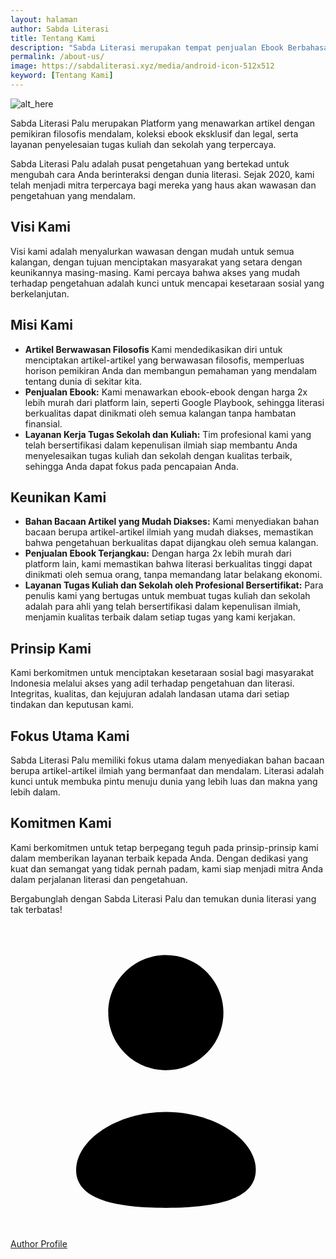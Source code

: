 ```yaml
---
layout: halaman
author: Sabda Literasi
title: Tentang Kami
description: "Sabda Literasi merupakan tempat penjualan Ebook Berbahasa Indonesia terlengkap dengan harga dua kali lebih murah dan tersedia dalam bentuk PDF."
permalink: /about-us/
image: https://sabdaliterasi.xyz/media/android-icon-512x512
keyword: [Tentang Kami]
---
```

<div class='aboutAuthor'>
  <div class='aboutCont'>
    <!--[ Author Profile Picture, Recommended Sizes: 1280&#215;1280px, 720&#215;720px below 30KB for fast loading, use transparent picture ]-->
    <img alt="alt_here" class="noLb" src="{{ site.avatar}}" />
    <!--[ Author Description ]-->
<p>Sabda Literasi Palu merupakan Platform yang menawarkan artikel dengan pemikiran filosofis mendalam, koleksi ebook eksklusif dan legal, serta layanan penyelesaian tugas kuliah dan sekolah yang terpercaya.</p>
<p>Sabda Literasi Palu adalah pusat pengetahuan yang bertekad untuk mengubah cara Anda berinteraksi dengan dunia literasi. Sejak 2020, kami telah menjadi mitra terpercaya bagi mereka yang haus akan wawasan dan pengetahuan yang mendalam.</p><h2>Visi Kami</h2><p>Visi kami adalah menyalurkan wawasan dengan mudah untuk semua kalangan, dengan tujuan menciptakan masyarakat yang setara dengan keunikannya masing-masing. Kami percaya bahwa akses yang mudah terhadap pengetahuan adalah kunci untuk mencapai kesetaraan sosial yang berkelanjutan.</p><h2>Misi Kami</h2><ul><li><strong>Artikel Berwawasan Filosofis </strong>Kami mendedikasikan diri untuk menciptakan artikel-artikel yang berwawasan filosofis, memperluas horison pemikiran Anda dan membangun pemahaman yang mendalam tentang dunia di sekitar kita.</li><li><strong>Penjualan Ebook:</strong> Kami menawarkan ebook-ebook dengan harga 2x lebih murah dari platform lain, seperti Google Playbook, sehingga literasi berkualitas dapat dinikmati oleh semua kalangan tanpa hambatan finansial.</li><li><strong>Layanan Kerja Tugas Sekolah dan Kuliah:</strong> Tim profesional kami yang telah bersertifikasi dalam kepenulisan ilmiah siap membantu Anda menyelesaikan tugas kuliah dan sekolah dengan kualitas terbaik, sehingga Anda dapat fokus pada pencapaian Anda.</li></ul><h2>Keunikan Kami</h2><ul><li><strong>Bahan Bacaan Artikel yang Mudah Diakses:</strong> Kami menyediakan bahan bacaan berupa artikel-artikel ilmiah yang mudah diakses, memastikan bahwa pengetahuan berkualitas dapat dijangkau oleh semua kalangan.</li><li><strong>Penjualan Ebook Terjangkau:</strong> Dengan harga 2x lebih murah dari platform lain, kami memastikan bahwa literasi berkualitas tinggi dapat dinikmati oleh semua orang, tanpa memandang latar belakang ekonomi.</li><li><strong>Layanan Tugas Kuliah dan Sekolah oleh Profesional Bersertifikat:</strong> Para penulis kami yang bertugas untuk membuat tugas kuliah dan sekolah adalah para ahli yang telah bersertifikasi dalam kepenulisan ilmiah, menjamin kualitas terbaik dalam setiap tugas yang kami kerjakan.</li></ul><h2>Prinsip Kami</h2><p>Kami berkomitmen untuk menciptakan kesetaraan sosial bagi masyarakat Indonesia melalui akses yang adil terhadap pengetahuan dan literasi. Integritas, kualitas, dan kejujuran adalah landasan utama dari setiap tindakan dan keputusan kami.</p><h2>Fokus Utama Kami</h2><p>Sabda Literasi Palu memiliki fokus utama dalam menyediakan bahan bacaan berupa artikel-artikel ilmiah yang bermanfaat dan mendalam. Literasi adalah kunci untuk membuka pintu menuju dunia yang lebih luas dan makna yang lebih dalam.</p><h2>Komitmen Kami</h2><p>Kami berkomitmen untuk tetap berpegang teguh pada prinsip-prinsip kami dalam memberikan layanan terbaik kepada Anda. Dengan dedikasi yang kuat dan semangat yang tidak pernah padam, kami siap menjadi mitra Anda dalam perjalanan literasi dan pengetahuan.</p><p>Bergabunglah dengan Sabda Literasi Palu dan temukan dunia literasi yang tak terbatas!</p>
    <div class='athrBtn'>
      <a class='button' href='/' target='_blank'>
        <!--[ Button SVG ]-->
        <svg class='line' viewBox='0 0 24 24'><g transform='translate(5.000000, 2.400000)'><path d='M6.84454545,19.261909 C3.15272727,19.261909 -8.52651283e-14,18.6874153 -8.52651283e-14,16.3866334 C-8.52651283e-14,14.0858516 3.13272727,11.961909 6.84454545,11.961909 C10.5363636,11.961909 13.6890909,14.0652671 13.6890909,16.366049 C13.6890909,18.6658952 10.5563636,19.261909 6.84454545,19.261909 Z'/><path d='M6.83729838,8.77363636 C9.26002565,8.77363636 11.223662,6.81 11.223662,4.38727273 C11.223662,1.96454545 9.26002565,-1.0658141e-14 6.83729838,-1.0658141e-14 C4.41457111,-1.0658141e-14 2.45,1.96454545 2.45,4.38727273 C2.44184383,6.80181818 4.39184383,8.76545455 6.80638929,8.77363636 C6.81729838,8.77363636 6.82729838,8.77363636 6.83729838,8.77363636 Z'/></g></svg>
        <!--[ Button Text ]-->
        Author Profile
      </a>
    </div>
  </div>
</div>
